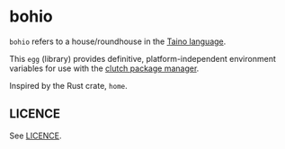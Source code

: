 # bohio

`bohio` refers to a house/roundhouse in the [Taino language](https://en.wikipedia.org/wiki/Ta%C3%ADno_language). 

This `egg` (library) provides definitive, platform-independent environment variables for use with the [clutch package manager](https://github.com/timmyjose-projects/clutch).

Inspired by the Rust crate, `home`.


## LICENCE

See [LICENCE](LICENSE.md).
